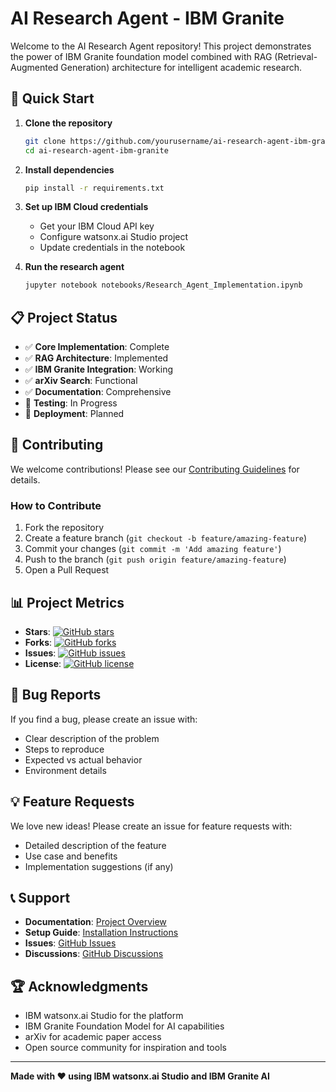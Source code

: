 # AI Research Agent - IBM Granite

Welcome to the AI Research Agent repository! This project demonstrates the power of IBM Granite foundation model combined with RAG (Retrieval-Augmented Generation) architecture for intelligent academic research.

## 🚀 Quick Start

1. **Clone the repository**
   ```bash
   git clone https://github.com/yourusername/ai-research-agent-ibm-granite.git
   cd ai-research-agent-ibm-granite
   ```

2. **Install dependencies**
   ```bash
   pip install -r requirements.txt
   ```

3. **Set up IBM Cloud credentials**
   - Get your IBM Cloud API key
   - Configure watsonx.ai Studio project
   - Update credentials in the notebook

4. **Run the research agent**
   ```bash
   jupyter notebook notebooks/Research_Agent_Implementation.ipynb
   ```

## 📋 Project Status

- ✅ **Core Implementation**: Complete
- ✅ **RAG Architecture**: Implemented
- ✅ **IBM Granite Integration**: Working
- ✅ **arXiv Search**: Functional
- ✅ **Documentation**: Comprehensive
- 🔄 **Testing**: In Progress
- 🔄 **Deployment**: Planned

## 🤝 Contributing

We welcome contributions! Please see our [Contributing Guidelines](CONTRIBUTING.md) for details.

### How to Contribute

1. Fork the repository
2. Create a feature branch (`git checkout -b feature/amazing-feature`)
3. Commit your changes (`git commit -m 'Add amazing feature'`)
4. Push to the branch (`git push origin feature/amazing-feature`)
5. Open a Pull Request

## 📊 Project Metrics

- **Stars**: [![GitHub stars](https://img.shields.io/github/stars/yourusername/ai-research-agent-ibm-granite.svg)](https://github.com/yourusername/ai-research-agent-ibm-granite/stargazers)
- **Forks**: [![GitHub forks](https://img.shields.io/github/forks/yourusername/ai-research-agent-ibm-granite.svg)](https://github.com/yourusername/ai-research-agent-ibm-granite/network)
- **Issues**: [![GitHub issues](https://img.shields.io/github/issues/yourusername/ai-research-agent-ibm-granite.svg)](https://github.com/yourusername/ai-research-agent-ibm-granite/issues)
- **License**: [![GitHub license](https://img.shields.io/github/license/yourusername/ai-research-agent-ibm-granite.svg)](https://github.com/yourusername/ai-research-agent-ibm-granite/blob/main/LICENSE)

## 🐛 Bug Reports

If you find a bug, please create an issue with:
- Clear description of the problem
- Steps to reproduce
- Expected vs actual behavior
- Environment details

## 💡 Feature Requests

We love new ideas! Please create an issue for feature requests with:
- Detailed description of the feature
- Use case and benefits
- Implementation suggestions (if any)

## 📞 Support

- **Documentation**: [Project Overview](docs/project_overview.md)
- **Setup Guide**: [Installation Instructions](docs/setup_guide.md)
- **Issues**: [GitHub Issues](https://github.com/yourusername/ai-research-agent-ibm-granite/issues)
- **Discussions**: [GitHub Discussions](https://github.com/yourusername/ai-research-agent-ibm-granite/discussions)

## 🏆 Acknowledgments

- IBM watsonx.ai Studio for the platform
- IBM Granite Foundation Model for AI capabilities
- arXiv for academic paper access
- Open source community for inspiration and tools

---

**Made with ❤️ using IBM watsonx.ai Studio and IBM Granite AI** 